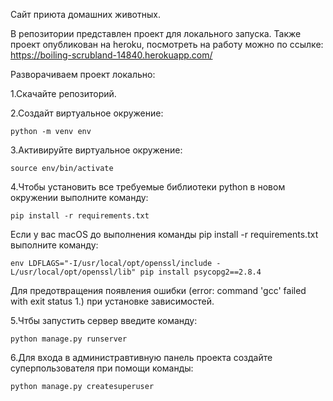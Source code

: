 Сайт приюта домашних животных.

В репозитории представлен проект для локального запуска. Также проект опубликован на heroku, посмотреть на работу можно по ссылке: https://boiling-scrubland-14840.herokuapp.com/

Разворачиваем проект локально:

  1.Скачайте репозиторий.

  2.Создайт виртуальное окружение: 
    
    python -m venv env
    
  3.Активируйте виртуальное окружение:

    source env/bin/activate
    
  4.Чтобы установить все требуемые библиотеки python в новом окружении выполните команду:
     
    pip install -r requirements.txt
    
  Если у вас macOS до выполнения команды pip install -r requirements.txt выполните команду:

    env LDFLAGS="-I/usr/local/opt/openssl/include -L/usr/local/opt/openssl/lib" pip install psycopg2==2.8.4
    
  Для предотвращения появления ошибки (error: command 'gcc' failed with exit status 1.) при установке зависимостей.

  5.Чтбы запустить сервер введите команду:

    python manage.py runserver
    
  6.Для входа в администравтивную панель проекта создайте суперпользователя при помощи команды:

    python manage.py createsuperuser
